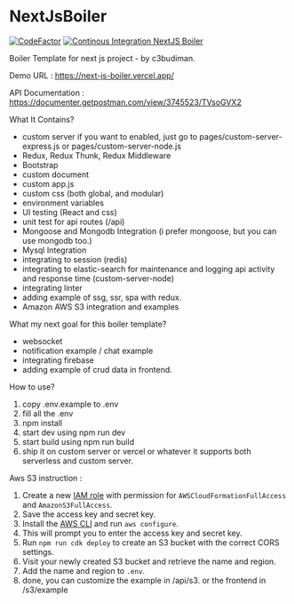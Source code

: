 # NextJsBoiler

[![CodeFactor](https://www.codefactor.io/repository/github/c3budiman/nextjsboiler/badge/main)](https://www.codefactor.io/repository/github/c3budiman/nextjsboiler/overview/main)
[![Continous Integration NextJS Boiler](https://github.com/c3budiman/NextJsBoiler/actions/workflows/node.js.yml/badge.svg)](https://github.com/c3budiman/NextJsBoiler/actions/workflows/node.js.yml)

Boiler Template for next js project - by c3budiman.

Demo URL : <https://next-js-boiler.vercel.app/>

API Documentation : <https://documenter.getpostman.com/view/3745523/TVsoGVX2>

What It Contains?

- custom server if you want to enabled, just go to pages/custom-server-express.js or pages/custom-server-node.js
- Redux, Redux Thunk, Redux Middleware
- Bootstrap
- custom document
- custom app.js
- custom css (both global, and modular)
- environment variables
- UI testing (React and css)
- unit test for api routes (/api)
- Mongoose and Mongodb Integration (i prefer mongoose, but you can use mongodb too.)
- Mysql Integration
- integrating to session (redis)
- integrating to elastic-search for maintenance and logging api activity and response time (custom-server-node)
- integrating linter
- adding example of ssg, ssr, spa with redux.
- Amazon AWS S3 integration and examples

What my next goal for this boiler template?

- websocket
- notification example / chat example
- integrating firebase
- adding example of crud data in frontend.

How to use?

1. copy .env.example to .env
2. fill all the .env
3. npm install
4. start dev using npm run dev
5. start build using npm run build
6. ship it on custom server or vercel or whatever it supports both serverless and custom server.

Aws S3 instruction :

1. Create a new [IAM role](https://aws.amazon.com/iam/) with permission for `AWSCloudFormationFullAccess` and `AmazonS3FullAccess`.
1. Save the access key and secret key.
1. Install the [AWS CLI](https://aws.amazon.com/cli/) and run `aws configure`.
1. This will prompt you to enter the access key and secret key.
1. Run `npm run cdk deploy` to create an S3 bucket with the correct CORS settings.
1. Visit your newly created S3 bucket and retrieve the name and region.
1. Add the name and region to `.env`.
1. done, you can customize the example in /api/s3. or the frontend in /s3/example
